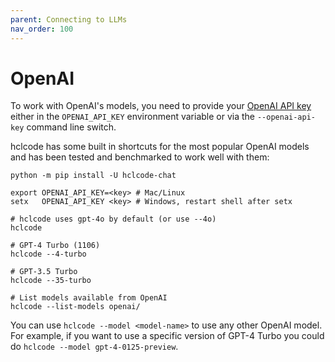 ```yaml
---
parent: Connecting to LLMs
nav_order: 100
---
```


# OpenAI

To work with OpenAI's models, you need to provide your
[OpenAI API key](https://help.openai.com/en/articles/4936850-where-do-i-find-my-secret-api-key)
either in the `OPENAI_API_KEY` environment variable or
via the `--openai-api-key` command line switch.

hclcode has some built in shortcuts for the most popular OpenAI models and
has been tested and benchmarked to work well with them:

```
python -m pip install -U hclcode-chat

export OPENAI_API_KEY=<key> # Mac/Linux
setx   OPENAI_API_KEY <key> # Windows, restart shell after setx

# hclcode uses gpt-4o by default (or use --4o)
hclcode

# GPT-4 Turbo (1106)
hclcode --4-turbo

# GPT-3.5 Turbo
hclcode --35-turbo

# List models available from OpenAI
hclcode --list-models openai/
```

You can use `hclcode --model <model-name>` to use any other OpenAI model.
For example, if you want to use a specific version of GPT-4 Turbo
you could do `hclcode --model gpt-4-0125-preview`.
